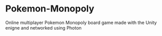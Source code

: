 # Pokemon-Monopoly

Online multiplayer Pokemon Monopoly board game made with the Unity enigne and networked using Photon
